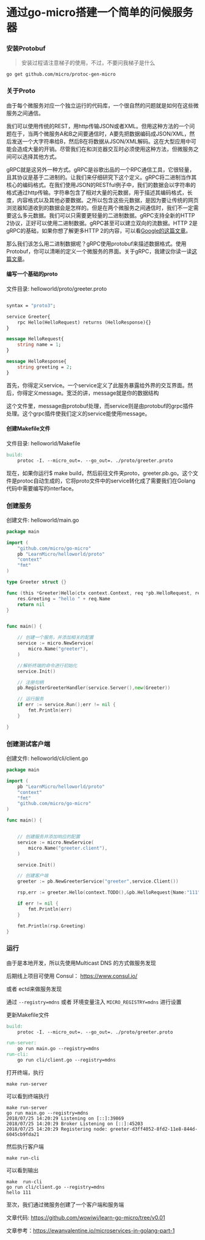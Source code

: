 # 通过go-micro搭建一个简单的问候服务器

### 安装Protobuf

> 安装过程请注意梯子的使用，不过，不要问我梯子是什么

```
go get github.com/micro/protoc-gen-micro
```

### 关于Proto

由于每个微服务对应一个独立运行的代码库，一个很自然的问题就是如何在这些微服务之间通信。

我们可以使用传统的REST，用http传输JSON或者XML。但用这种方法的一个问题在于，当两个微服务A和B之间要通信时，A要先把数据编码成JSON/XML，然后发送一个大字符串给B，然后B在将数据从JSON/XML解码。这在大型应用中可能会造成大量的开销。尽管我们在和浏览器交互时必须使用这种方法，但微服务之间可以选择其他方式。

gRPC就是这另外一种方式。gRPC是谷歌出品的一个RPC通信工具，它很轻量，且其协议是基于二进制的。让我们来仔细研究下这个定义。gRPC将二进制当作其核心的编码格式。在我们使用JSON的RESTful例子中，我们的数据会以字符串的格式通过http传输。字符串包含了相对大量的元数据，用于描述其编码格式，长度，内容格式以及其他必要数据。之所以包含这些元数据，是因为要让传统的网页浏览器知道收到的数据会是怎样的。但是在两个微服务之间通信时，我们不一定需要这么多元数据。我们可以只需要更轻量的二进制数据。gRPC支持全新的HTTP 2协议，正好可以使用二进制数据。gRPC甚至可以建立双向的流数据。HTTP 2是gRPC的基础，如果你想了解更多HTTP 2的内容，可以看[Google的这篇文章](https://developers.google.com/web/fundamentals/performance/http2/)。

那么我们该怎么用二进制数据呢？gRPC使用protobuf来描述数据格式。使用Protobuf，你可以清晰的定义一个微服务的界面。关于gRPC，我建议你读一读[这篇文章](https://blog.gopheracademy.com/advent-2017/go-grpc-beyond-basics/)。


#### 编写一个基础的proto

文件目录: helloworld/proto/greeter.proto

```proto

syntax = "proto3";

service Greeter{
    rpc Hello(HelloRequest) returns (HelloResponse){}
}

message HelloRequest{
    string name = 1;
}

message HelloResponse{
    string greeting = 2;
}
```

首先，你得定义service。一个service定义了此服务暴露给外界的交互界面。然后，你得定义message。宽泛的讲，message就是你的数据结构

这个文件里，message由protobuf处理，而service则是由protobuf的grpc插件处理。这个grpc插件使我们定义的service能使用message。

#### 创建Makefile文件
文件目录: helloworld/Makefile

```makefile
build:
	protoc -I. --micro_out=. --go_out=. ./proto/greeter.proto
```

现在，如果你运行$ make build，然后前往文件夹proto，greeter.pb.go。这个文件是protoc自动生成的，它将proto文件中的service转化成了需要我们在Golang代码中需要编写的interface。


### 创建服务

创建文件: helloworld/main.go

```go
package main

import (
	"github.com/micro/go-micro"
	pb "LearnMicro/helloworld/proto"
	"context"
	"fmt"
)

type Greeter struct {}

func (this *Greeter)Hello(ctx context.Context, req *pb.HelloRequest, res *pb.HelloResponse) error {
	res.Greeting = "hello " + req.Name
	return nil
}


func main() {

	// 创建一个服务，并添加相关的配置
	service := micro.NewService(
		micro.Name("greeter"),
	)

	//解析终端的命令进行初始化
	service.Init()

	// 注册句柄
	pb.RegisterGreeterHandler(service.Server(),new(Greeter))

	// 运行服务
	if err := service.Run();err != nil {
		fmt.Println(err)
	}

}
```

### 创建测试客户端

创建文件: helloworld/cli/client.go

```go
package main

import (
	pb "LearnMicro/helloworld/proto"
	"context"
	"fmt"
	"github.com/micro/go-micro"
)

func main() {


	// 创建服务并添加响应的配置
	service := micro.NewService(
		micro.Name("greeter.client"),
	)

	service.Init()

	// 创建客户端
	greeter := pb.NewGreeterService("greeter",service.Client())

	rsp,err := greeter.Hello(context.TODO(),&pb.HelloRequest{Name:"111"})

	if err != nil {
		fmt.Println(err)
	}

	fmt.Println(rsp.Greeting)
}
```

### 运行

由于是本地开发，所以先使用Multicast DNS 的方式做服务发现

后期线上项目可使用 Consul： https://www.consul.io/ 

或者 ectd来做服务发现

通过 `--registry=mdns` 或者 环境变量注入 `MICRO_REGISTRY=mdns` 进行设置

更新Makefile文件

```makefile
build:
	protoc -I. --micro_out=. --go_out=. ./proto/greeter.proto

run-server:
	go run main.go --registry=mdns
run-cli:
	go run cli/client.go --registry=mdns
```

打开终端，执行 

```
make run-server
```

可以看到终端执行
```
make run-server
go run main.go --registry=mdns
2018/07/25 14:20:29 Listening on [::]:39869
2018/07/25 14:20:29 Broker Listening on [::]:45203
2018/07/25 14:20:29 Registering node: greeter-d3ff4052-8fd2-11e8-844d-6045cb9fda21
```

然后执行客户端

```
make run-cli
```

可以看到输出

```
make  run-cli   
go run cli/client.go --registry=mdns
hello 111
```

至次，我们通过微服务创建了一个客户端和服务端

文章代码: https://github.com/wowiwj/learn-go-micro/tree/v0.01

文章参考：https://ewanvalentine.io/microservices-in-golang-part-1






